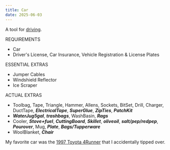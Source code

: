 ```yaml
---
title: Car
date: 2025-06-03
---
```

A tool for [driving](/driving).

REQUIREMENTS
- Car
- Driver's License, Car Insurance, Vehicle Registration & License Plates

ESSENTIAL EXTRAS
- Jumper Cables
- Windshield Reflector
- Ice Scraper

ACTUAL EXTRAS
- Toolbag, Tape, Triangle, Hammer, Allens, Sockets, BitSet, Drill, Charger, DuctTape, ***ElectricalTape***, ***SuperGlue***, ***ZipTies***, ***PatchKit***
- ***WaterJug5gal***, ***trashbags***, WashBasin, ***Rags***
- Cooler, ***Stove+fuel***, ***CuttingBoard***, ***Skillet***, ***oliveoil***, ***salt/pep/redpep***, ***Pourover***, Mug, ***Plate***, ***Bags/Tupperware***
- WoolBlanket, ***Chair***

My favorite car was the [1997 Toyota 4Runner](/4runned) that I accidentally tipped over.
